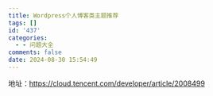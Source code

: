 ```yaml
---
title: Wordpress个人博客类主题推荐
tags: []
id: '437'
categories:
  - - 问题大全
comments: false
date: 2024-08-30 15:54:49
---
```


地址：https://cloud.tencent.com/developer/article/2008499